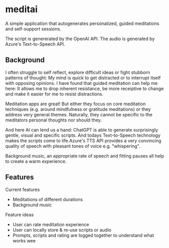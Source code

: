 
# meditai

A simple application that autogenerates personalized, guided meditations and self-support sessions.

The script is genererated by the OpenAI API.
The audio is generated by Azure's Text-to-Speech API.


## Background

I often struggle to self reflect, explore difficult ideas or fight stubborn patterns of thought: My mind is quick to get distracted or to interrupt itself with opposing opinions. I have found that guided meditation can help me here: It allows me to drop inherent resistance, be more receiptive to change and make it easier for me to resist distractions.

Meditation apps are great! But either they focus on core meditation techniques (e.g. around mindfulness or gratitude meditations) or they address very general themes. Naturally, they cannot be specific to the meditators personal thoughts nor should they.

And here AI can lend us a hand: ChatGPT is able to generate surprisingly gentle, visual and specific scripts. And todays Text-to-Speech technology makes the scripts come to life.Azure's TTS API provides a very convincing quality of speech with pleasant tones of voice e.g. "whispering". 

Background music, an appropriate rate of speech and fitting pauses all help to create a warm experience. 

## Features

Current features
- Meditations of different durations
- Background music

Feature ideas
- User can rate meditation experience
- User can locally store & re-use scripts or audio
- Prompts, scripts and rating are logged together to understand what works wee
